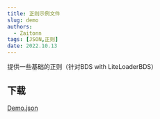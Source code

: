 ```yaml
---
title: 正则示例文件
slug: demo
authors: 
  - Zaitonn
tags: [JSON,正则]
date: 2022.10.13
---
```


提供一些基础的正则（针对BDS with LiteLoaderBDS）

<!--truncate-->

## 下载

[Demo.json](https://download.serein.cc/https://raw.githubusercontent.com/Zaitonn/Serein-Docs/publish/JSON/Demo.json)
